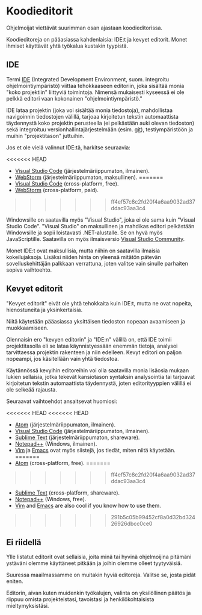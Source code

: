 # Koodieditorit

Ohjelmoijat viettävät suurimman osan ajastaan koodieditorissa.

Koodieditoreja on pääasiassa kahdenlaisia: IDE:t ja kevyet editorit. Monet ihmiset käyttävät yhtä työkalua kustakin tyypistä.

## IDE

Termi [IDE](https://fi.wikipedia.org/wiki/Ohjelmointiymp%C3%A4rist%C3%B6) (Integrated Development Environment, suom. integroitu ohjelmointiympäristö) viittaa tehokkaaseen editoriin, joka sisältää monia "koko projektiin" liittyviä toimintoja. Nimensä mukaisesti kyseessä ei ole pelkkä editori vaan kokonainen "ohjelmointiympäristö."

IDE lataa projektin (joka voi sisältää monia tiedostoja), mahdollistaa navigoinnin tiedostojen välillä, tarjoaa kirjoitetun tekstin automaattista täydennystä koko projektin perusteella (ei pelkästään auki olevan tiedoston) sekä integroituu versionhallintajärjestelmään (esim. [git](https://git-scm.com/)), testiympäristöön ja muihin "projektitason" juttuihin.

Jos et ole vielä valinnut IDE:tä, harkitse seuraavia:

<<<<<<< HEAD
- [Visual Studio Code](https://code.visualstudio.com/) (järjestelmäriippumaton, ilmainen).
- [WebStorm](http://www.jetbrains.com/webstorm/) (järjestelmäriippumaton, maksullinen).
=======
- [Visual Studio Code](https://code.visualstudio.com/) (cross-platform, free).
- [WebStorm](https://www.jetbrains.com/webstorm/) (cross-platform, paid).
>>>>>>> ff4ef57c8c2fd20f4a6aa9032ad37ddac93aa3c4

Windowsille on saatavilla myös "Visual Studio", joka ei ole sama kuin "Visual Studio Code". "Visual Studio" on maksullinen ja mahdikas editori pelkästään Windowsille ja sopii loistavasti .NET-alustalle. Se on hyvä myös JavaScriptille. Saatavilla on myös ilmaisversio [Visual Studio Community](https://www.visualstudio.com/vs/community/).

Monet IDE:t ovat maksullisia, mutta niihin on saatavilla ilmaisia kokeilujaksoja. Lisäksi niiden hinta on yleensä mitätön pätevän sovelluskehittäjän palkkaan verrattuna, joten valitse vain sinulle parhaiten sopiva vaihtoehto.

## Kevyet editorit

"Kevyet editorit" eivät ole yhtä tehokkaita kuin IDE:t, mutta ne ovat nopeita, hienostuneita ja yksinkertaisia.

Niitä käytetään pääasiassa yksittäisen tiedoston nopeaan avaamiseen ja muokkaamiseen.

Olennaisin ero "kevyen editorin" ja "IDE:n" välillä on, että IDE toimii projektitasolla eli se lataa käynnistyessään enemmän tietoja, analysoi tarvittaessa projektin rakenteen ja niin edelleen. Kevyt editori on paljon nopeampi, jos käsitellään vain yhtä tiedostoa.

Käytännössä kevyihin editoreihin voi olla saatavilla monia lisäosia mukaan lukien sellaisia, jotka tekevät kansiotason syntaksin analysointia tai tarjoavat kirjoitetun tekstin automaattista täydennystä, joten editorityyppien välillä ei ole selkeää rajausta.

Seuraavat vaihtoehdot ansaitsevat huomiosi:

<<<<<<< HEAD
<<<<<<< HEAD
- [Atom](https://atom.io/) (järjestelmäriippumaton, ilmainen).
- [Visual Studio Code](https://code.visualstudio.com/) (järjestelmäriippumaton, ilmainen).
- [Sublime Text](http://www.sublimetext.com) (järjestelmäriippumaton, shareware).
- [Notepad++](https://notepad-plus-plus.org/) (Windows, ilmainen).
- [Vim](http://www.vim.org/) ja [Emacs](https://www.gnu.org/software/emacs/) ovat myös siistejä, jos tiedät, miten niitä käytetään.
=======
- [Atom](https://atom.io/) (cross-platform, free).
=======
>>>>>>> ff4ef57c8c2fd20f4a6aa9032ad37ddac93aa3c4
- [Sublime Text](http://www.sublimetext.com) (cross-platform, shareware).
- [Notepad++](https://notepad-plus-plus.org/) (Windows, free).
- [Vim](http://www.vim.org/) and [Emacs](https://www.gnu.org/software/emacs/) are also cool if you know how to use them.
>>>>>>> 291b5c05b99452cf8a0d32bd32426926dbcc0ce0

## Ei riidellä

Ylle listatut editorit ovat sellaisia, joita minä tai hyvinä ohjelmoijina pitämäni ystäväni olemme käyttäneet pitkään ja joihin olemme olleet tyytyväisiä.

Suuressa maailmassamme on muitakin hyviä editoreja. Valitse se, josta pidät eniten.

Editorin, aivan kuten muidenkin työkalujen, valinta on yksilöllinen päätös ja riippuu omista projekteistasi, tavoistasi ja henkilökohtaisista mieltymyksistäsi.
